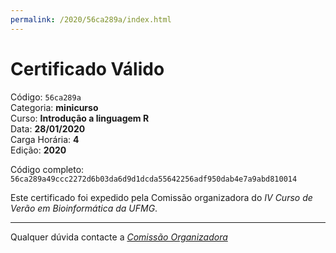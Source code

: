 ```yaml
---
permalink: /2020/56ca289a/index.html
---
```


# Certificado Válido

Código: `56ca289a`<br>
Categoria: **minicurso**<br>
Curso: **Introdução a linguagem R**<br>
Data: **28/01/2020**<br>
Carga Horária: **4**<br>
Edição: **2020**<br>


Código completo: `56ca289a49ccc2272d6b03da6d9d1dcda55642256adf950dab4e7a9abd810014`


Este certificado foi expedido pela Comissão organizadora do *IV Curso de Verão em Bioinformática da UFMG*.

----

Qualquer dúvida contacte a [_Comissão Organizadora_](<mailto:cursobioinfoufmg@gmail.com$subject=[Certificados]>)

